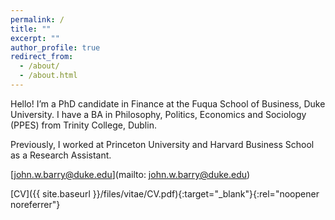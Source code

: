```yaml
---
permalink: /
title: ""
excerpt: ""
author_profile: true
redirect_from: 
  - /about/
  - /about.html
---
```


Hello! I’m a PhD candidate in Finance at the Fuqua School of Business, Duke University. I have a BA in Philosophy, Politics, Economics and Sociology (PPES) from Trinity College, Dublin. 

Previously, I worked at Princeton University and Harvard Business School as a Research Assistant.

[john.w.barry@duke.edu](mailto: john.w.barry@duke.edu)

[CV]({{ site.baseurl }}/files/vitae/CV.pdf){:target="_blank"}{:rel="noopener noreferrer"}